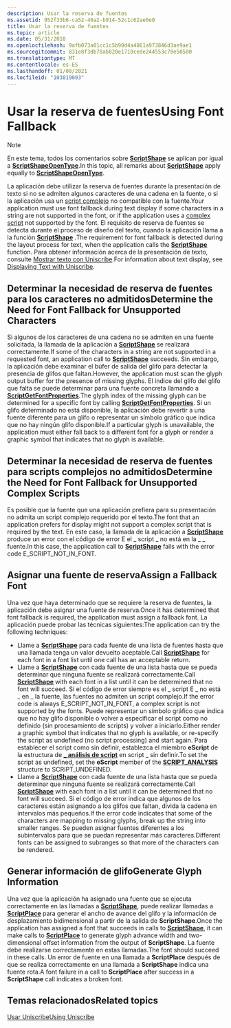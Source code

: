 ```yaml
---
description: Usar la reserva de fuentes
ms.assetid: 952f33b6-ca52-40a2-b914-52c1c62ae0e0
title: Usar la reserva de fuentes
ms.topic: article
ms.date: 05/31/2018
ms.openlocfilehash: 9afb073a01cc1c5b90d4a4861a973846d3ae9ae1
ms.sourcegitcommit: 831e8f3db78ab820e1710cede244553c70e50500
ms.translationtype: MT
ms.contentlocale: es-ES
ms.lasthandoff: 01/08/2021
ms.locfileid: "103819003"
---
```

# <a name="using-font-fallback"></a><span data-ttu-id="ae0af-103">Usar la reserva de fuentes</span><span class="sxs-lookup"><span data-stu-id="ae0af-103">Using Font Fallback</span></span>

> [!Note]  
> <span data-ttu-id="ae0af-104">En este tema, todos los comentarios sobre [**ScriptShape**](/windows/desktop/api/Usp10/nf-usp10-scriptshape) se aplican por igual a [**ScriptShapeOpenType**](/windows/desktop/api/Usp10/nf-usp10-scriptshapeopentype).</span><span class="sxs-lookup"><span data-stu-id="ae0af-104">In this topic, all remarks about [**ScriptShape**](/windows/desktop/api/Usp10/nf-usp10-scriptshape) apply equally to [**ScriptShapeOpenType**](/windows/desktop/api/Usp10/nf-usp10-scriptshapeopentype).</span></span>

 

<span data-ttu-id="ae0af-105">La aplicación debe utilizar la reserva de fuentes durante la presentación de texto si no se admiten algunos caracteres de una cadena en la fuente, o si la aplicación usa un [script complejo](uniscribe-glossary.md) no compatible con la fuente.</span><span class="sxs-lookup"><span data-stu-id="ae0af-105">Your application must use font fallback during text display if some characters in a string are not supported in the font, or if the application uses a [complex script](uniscribe-glossary.md) not supported by the font.</span></span> <span data-ttu-id="ae0af-106">El requisito de reserva de fuentes se detecta durante el proceso de diseño del texto, cuando la aplicación llama a la función [**ScriptShape**](/windows/desktop/api/Usp10/nf-usp10-scriptshape) .</span><span class="sxs-lookup"><span data-stu-id="ae0af-106">The requirement for font fallback is detected during the layout process for text, when the application calls the [**ScriptShape**](/windows/desktop/api/Usp10/nf-usp10-scriptshape) function.</span></span> <span data-ttu-id="ae0af-107">Para obtener información acerca de la presentación de texto, consulte [Mostrar texto con Uniscribe](displaying-text-with-uniscribe.md).</span><span class="sxs-lookup"><span data-stu-id="ae0af-107">For information about text display, see [Displaying Text with Uniscribe](displaying-text-with-uniscribe.md).</span></span>

## <a name="determine-the-need-for-font-fallback-for-unsupported-characters"></a><span data-ttu-id="ae0af-108">Determinar la necesidad de reserva de fuentes para los caracteres no admitidos</span><span class="sxs-lookup"><span data-stu-id="ae0af-108">Determine the Need for Font Fallback for Unsupported Characters</span></span>

<span data-ttu-id="ae0af-109">Si algunos de los caracteres de una cadena no se admiten en una fuente solicitada, la llamada de la aplicación a [**ScriptShape**](/windows/desktop/api/Usp10/nf-usp10-scriptshape) se realizará correctamente.</span><span class="sxs-lookup"><span data-stu-id="ae0af-109">If some of the characters in a string are not supported in a requested font, an application call to [**ScriptShape**](/windows/desktop/api/Usp10/nf-usp10-scriptshape) succeeds.</span></span> <span data-ttu-id="ae0af-110">Sin embargo, la aplicación debe examinar el búfer de salida del glifo para detectar la presencia de glifos que faltan.</span><span class="sxs-lookup"><span data-stu-id="ae0af-110">However, the application must scan the glyph output buffer for the presence of missing glyphs.</span></span> <span data-ttu-id="ae0af-111">El índice del glifo del glifo que falta se puede determinar para una fuente concreta llamando a [**ScriptGetFontProperties**](/windows/desktop/api/Usp10/nf-usp10-scriptgetfontproperties).</span><span class="sxs-lookup"><span data-stu-id="ae0af-111">The glyph index of the missing glyph can be determined for a specific font by calling [**ScriptGetFontProperties**](/windows/desktop/api/Usp10/nf-usp10-scriptgetfontproperties).</span></span> <span data-ttu-id="ae0af-112">Si un glifo determinado no está disponible, la aplicación debe revertir a una fuente diferente para un glifo o representar un símbolo gráfico que indica que no hay ningún glifo disponible.</span><span class="sxs-lookup"><span data-stu-id="ae0af-112">If a particular glyph is unavailable, the application must either fall back to a different font for a glyph or render a graphic symbol that indicates that no glyph is available.</span></span>

## <a name="determine-the-need-for-font-fallback-for-unsupported-complex-scripts"></a><span data-ttu-id="ae0af-113">Determinar la necesidad de reserva de fuentes para scripts complejos no admitidos</span><span class="sxs-lookup"><span data-stu-id="ae0af-113">Determine the Need for Font Fallback for Unsupported Complex Scripts</span></span>

<span data-ttu-id="ae0af-114">Es posible que la fuente que una aplicación prefiera para su presentación no admita un script complejo requerido por el texto.</span><span class="sxs-lookup"><span data-stu-id="ae0af-114">The font that an application prefers for display might not support a complex script that is required by the text.</span></span> <span data-ttu-id="ae0af-115">En este caso, la llamada de la aplicación a [**ScriptShape**](/windows/desktop/api/Usp10/nf-usp10-scriptshape) produce un error con el código de error E el \_ script \_ no está en la \_ \_ fuente.</span><span class="sxs-lookup"><span data-stu-id="ae0af-115">In this case, the application call to [**ScriptShape**](/windows/desktop/api/Usp10/nf-usp10-scriptshape) fails with the error code E\_SCRIPT\_NOT\_IN\_FONT.</span></span>

## <a name="assign-a-fallback-font"></a><span data-ttu-id="ae0af-116">Asignar una fuente de reserva</span><span class="sxs-lookup"><span data-stu-id="ae0af-116">Assign a Fallback Font</span></span>

<span data-ttu-id="ae0af-117">Una vez que haya determinado que se requiere la reserva de fuentes, la aplicación debe asignar una fuente de reserva.</span><span class="sxs-lookup"><span data-stu-id="ae0af-117">Once it has determined that font fallback is required, the application must assign a fallback font.</span></span> <span data-ttu-id="ae0af-118">La aplicación puede probar las técnicas siguientes:</span><span class="sxs-lookup"><span data-stu-id="ae0af-118">The application can try the following techniques:</span></span>

-   <span data-ttu-id="ae0af-119">Llame a [**ScriptShape**](/windows/desktop/api/Usp10/nf-usp10-scriptshape) para cada fuente de una lista de fuentes hasta que una llamada tenga un valor devuelto aceptable.</span><span class="sxs-lookup"><span data-stu-id="ae0af-119">Call [**ScriptShape**](/windows/desktop/api/Usp10/nf-usp10-scriptshape) for each font in a font list until one call has an acceptable return.</span></span>
-   <span data-ttu-id="ae0af-120">Llame a [**ScriptShape**](/windows/desktop/api/Usp10/nf-usp10-scriptshape) con cada fuente de una lista hasta que se pueda determinar que ninguna fuente se realizará correctamente.</span><span class="sxs-lookup"><span data-stu-id="ae0af-120">Call [**ScriptShape**](/windows/desktop/api/Usp10/nf-usp10-scriptshape) with each font in a list until it can be determined that no font will succeed.</span></span> <span data-ttu-id="ae0af-121">Si el código de error siempre es el \_ script E \_ no está \_ en \_ la fuente, las fuentes no admiten un script complejo.</span><span class="sxs-lookup"><span data-stu-id="ae0af-121">If the error code is always E\_SCRIPT\_NOT\_IN\_FONT, a complex script is not supported by the fonts.</span></span> <span data-ttu-id="ae0af-122">Puede representar un símbolo gráfico que indica que no hay glifo disponible o volver a especificar el script como no definido (sin procesamiento de scripts) y volver a iniciarlo.</span><span class="sxs-lookup"><span data-stu-id="ae0af-122">Either render a graphic symbol that indicates that no glyph is available, or re-specify the script as undefined (no script processing) and start again.</span></span> <span data-ttu-id="ae0af-123">Para establecer el script como sin definir, establezca el miembro **eScript** de la estructura de [**\_ análisis de script**](/windows/win32/api/usp10/ns-usp10-script_analysis) en script \_ sin definir.</span><span class="sxs-lookup"><span data-stu-id="ae0af-123">To set the script as undefined, set the **eScript** member of the [**SCRIPT\_ANALYSIS**](/windows/win32/api/usp10/ns-usp10-script_analysis) structure to SCRIPT\_UNDEFINED.</span></span>
-   <span data-ttu-id="ae0af-124">Llame a [**ScriptShape**](/windows/desktop/api/Usp10/nf-usp10-scriptshape) con cada fuente de una lista hasta que se pueda determinar que ninguna fuente se realizará correctamente.</span><span class="sxs-lookup"><span data-stu-id="ae0af-124">Call [**ScriptShape**](/windows/desktop/api/Usp10/nf-usp10-scriptshape) with each font in a list until it can be determined that no font will succeed.</span></span> <span data-ttu-id="ae0af-125">Si el código de error indica que algunos de los caracteres están asignando a los glifos que faltan, divida la cadena en intervalos más pequeños.</span><span class="sxs-lookup"><span data-stu-id="ae0af-125">If the error code indicates that some of the characters are mapping to missing glyphs, break up the string into smaller ranges.</span></span> <span data-ttu-id="ae0af-126">Se pueden asignar fuentes diferentes a los subintervalos para que se puedan representar más caracteres.</span><span class="sxs-lookup"><span data-stu-id="ae0af-126">Different fonts can be assigned to subranges so that more of the characters can be rendered.</span></span>

## <a name="generate-glyph-information"></a><span data-ttu-id="ae0af-127">Generar información de glifo</span><span class="sxs-lookup"><span data-stu-id="ae0af-127">Generate Glyph Information</span></span>

<span data-ttu-id="ae0af-128">Una vez que la aplicación ha asignado una fuente que se ejecuta correctamente en las llamadas a [**ScriptShape**](/windows/desktop/api/Usp10/nf-usp10-scriptshape), puede realizar llamadas a [**ScriptPlace**](/windows/desktop/api/Usp10/nf-usp10-scriptplace) para generar el ancho de avance del glifo y la información de desplazamiento bidimensional a partir de la salida de **ScriptShape**.</span><span class="sxs-lookup"><span data-stu-id="ae0af-128">Once the application has assigned a font that succeeds in calls to [**ScriptShape**](/windows/desktop/api/Usp10/nf-usp10-scriptshape), it can make calls to [**ScriptPlace**](/windows/desktop/api/Usp10/nf-usp10-scriptplace) to generate glyph advance width and two-dimensional offset information from the output of **ScriptShape**.</span></span> <span data-ttu-id="ae0af-129">La fuente debe realizarse correctamente en estas llamadas.</span><span class="sxs-lookup"><span data-stu-id="ae0af-129">The font should succeed in these calls.</span></span> <span data-ttu-id="ae0af-130">Un error de fuente en una llamada a **ScriptPlace** después de que se realiza correctamente en una llamada a **ScriptShape** indica una fuente rota.</span><span class="sxs-lookup"><span data-stu-id="ae0af-130">A font failure in a call to **ScriptPlace** after success in a **ScriptShape** call indicates a broken font.</span></span>

## <a name="related-topics"></a><span data-ttu-id="ae0af-131">Temas relacionados</span><span class="sxs-lookup"><span data-stu-id="ae0af-131">Related topics</span></span>

<dl> <dt>

[<span data-ttu-id="ae0af-132">Usar Uniscribe</span><span class="sxs-lookup"><span data-stu-id="ae0af-132">Using Uniscribe</span></span>](using-uniscribe.md)
</dt> </dl>

 

 



